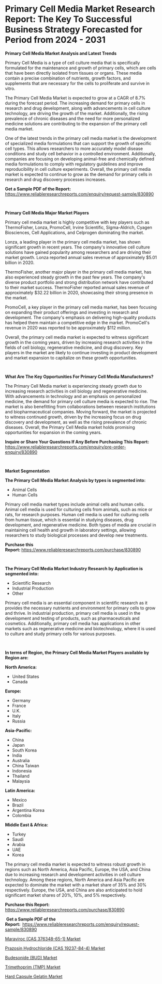 <p><h1>Primary Cell Media Market Research Report: The Key To Successful Business Strategy Forecasted for Period from 2024 - 2031</h1></p><p><strong>Primary Cell Media Market Analysis and Latest Trends</strong></p>
<p><p>Primary Cell Media is a type of cell culture media that is specifically formulated for the maintenance and growth of primary cells, which are cells that have been directly isolated from tissues or organs. These media contain a precise combination of nutrients, growth factors, and supplements that are necessary for the cells to proliferate and survive in vitro.</p><p>The Primary Cell Media Market is expected to grow at a CAGR of 8.7% during the forecast period. The increasing demand for primary cells in research and drug development, along with advancements in cell culture technology, are driving the growth of the market. Additionally, the rising prevalence of chronic diseases and the need for more personalized medicine solutions are contributing to the expansion of the primary cell media market.</p><p>One of the latest trends in the primary cell media market is the development of specialized media formulations that can support the growth of specific cell types. This allows researchers to more accurately model disease conditions and study cell behavior in a controlled environment. Additionally, companies are focusing on developing animal-free and chemically defined media formulations to comply with regulatory guidelines and improve reproducibility in cell culture experiments. Overall, the primary cell media market is expected to continue to grow as the demand for primary cells in research and drug discovery processes increases.</p></p>
<p><strong>Get a Sample PDF of the Report:&nbsp;</strong> <a href="https://www.reliableresearchreports.com/enquiry/request-sample/830890">https://www.reliableresearchreports.com/enquiry/request-sample/830890</a></p>
<p>&nbsp;</p>
<p><strong>Primary Cell Media Major Market Players</strong></p>
<p><p>Primary cell media market is highly competitive with key players such as ThermoFisher, Lonza, PromoCell, Irvine Scientific, Sigma-Aldrich, Cyagen Biosciences, Cell Applications, and Celprogen dominating the market. </p><p>Lonza, a leading player in the primary cell media market, has shown significant growth in recent years. The company's innovative cell culture solutions have gained popularity among researchers and are driving their market growth. Lonza reported annual sales revenue of approximately $5.01 billion in 2020.</p><p>ThermoFisher, another major player in the primary cell media market, has also experienced steady growth in the past few years. The company's diverse product portfolio and strong distribution network have contributed to their market success. ThermoFisher reported annual sales revenue of approximately $32.22 billion in 2020, showcasing their strong presence in the market.</p><p>PromoCell, a key player in the primary cell media market, has been focusing on expanding their product offerings and investing in research and development. The company's emphasis on delivering high-quality products has helped them maintain a competitive edge in the market. PromoCell's revenue in 2020 was reported to be approximately $112 million.</p><p>Overall, the primary cell media market is expected to witness significant growth in the coming years, driven by increasing research activities in the fields of cell biology, regenerative medicine, and drug discovery. Key players in the market are likely to continue investing in product development and market expansion to capitalize on these growth opportunities.</p></p>
<p>&nbsp;</p>
<p><strong>What Are The Key Opportunities For Primary Cell Media Manufacturers?</strong></p>
<p><p>The Primary Cell Media market is experiencing steady growth due to increasing research activities in cell biology and regenerative medicine. With advancements in technology and an emphasis on personalized medicine, the demand for primary cell culture media is expected to rise. The market is also benefitting from collaborations between research institutions and biopharmaceutical companies. Moving forward, the market is projected to witness continued growth, driven by the increasing focus on drug discovery and development, as well as the rising prevalence of chronic diseases. Overall, the Primary Cell Media market holds promising opportunities for expansion in the coming years.</p></p>
<p><strong>Inquire or Share Your Questions If Any Before Purchasing This Report:</strong> <a href="https://www.reliableresearchreports.com/enquiry/pre-order-enquiry/830890">https://www.reliableresearchreports.com/enquiry/pre-order-enquiry/830890</a></p>
<p>&nbsp;</p>
<p><strong>Market Segmentation</strong></p>
<p><strong>The Primary Cell Media Market Analysis by types is segmented into:</strong></p>
<p><ul><li>Animal Cells</li><li>Human Cells</li></ul></p>
<p><p>Primary cell media market types include animal cells and human cells. Animal cell media is used for culturing cells from animals, such as mice or rats, for research purposes. Human cell media is used for culturing cells from human tissue, which is essential in studying diseases, drug development, and regenerative medicine. Both types of media are crucial in maintaining cell health and growth in laboratory settings, allowing researchers to study biological processes and develop new treatments.</p></p>
<p><strong>Purchase this Report:&nbsp;</strong><a href="https://www.reliableresearchreports.com/purchase/830890">https://www.reliableresearchreports.com/purchase/830890</a></p>
<p>&nbsp;</p>
<p><strong>The Primary Cell Media Market Industry Research by Application is segmented into:</strong></p>
<p><ul><li>Scientific Research</li><li>Industrial Production</li><li>Other</li></ul></p>
<p><p>Primary cell media is an essential component in scientific research as it provides the necessary nutrients and environment for primary cells to grow and thrive. In industrial production, primary cell media is used in the development and testing of products, such as pharmaceuticals and cosmetics. Additionally, primary cell media has applications in other markets such as regenerative medicine and biotechnology, where it is used to culture and study primary cells for various purposes.</p></p>
<p>&nbsp;</p>
<p><strong>In terms of Region, the Primary Cell Media Market Players available by Region are:</strong></p>
<p>
    <p> <strong> North America: </strong>
        <ul>
            <li>United States</li>
            <li>Canada</li>
        </ul>
        </p> 
    <p> <strong> Europe: </strong>
        <ul>
            <li>Germany</li>
            <li>France</li>
            <li>U.K.</li>
            <li>Italy</li>
            <li>Russia</li>
        </ul>
        </p> 
    <p> <strong> Asia-Pacific: </strong>
        <ul>
            <li>China</li>
            <li>Japan</li>
            <li>South Korea</li>
            <li>India</li>
            <li>Australia</li>
            <li>China Taiwan</li>
            <li>Indonesia</li>
            <li>Thailand</li>
            <li>Malaysia</li>
        </ul>
        </p> 
    <p> <strong> Latin America: </strong>
        <ul>
            <li>Mexico</li>
            <li>Brazil</li>
            <li>Argentina Korea</li>
            <li>Colombia</li>
        </ul>
        </p> 
    <p> <strong> Middle East & Africa: </strong>
        <ul>
            <li>Turkey</li>
            <li>Saudi</li>
            <li>Arabia</li>
            <li>UAE</li>
            <li>Korea</li>
        </ul>
    </p>
    </p>
<p><p>The primary cell media market is expected to witness robust growth in regions such as North America, Asia Pacific, Europe, the USA, and China due to increasing research and development activities in cell culture technology. Among these regions, North America and Asia Pacific are expected to dominate the market with a market share of 35% and 30% respectively. Europe, the USA, and China are also anticipated to hold significant market shares of 20%, 10%, and 5% respectively.</p></p>
<p><strong>Purchase this Report: </strong><a href="https://www.reliableresearchreports.com/purchase/830890">https://www.reliableresearchreports.com/purchase/830890</a></p>
<p>&nbsp;<strong>Get a Sample PDF of the Report:&nbsp;&nbsp;</strong><a href="https://www.reliableresearchreports.com/enquiry/request-sample/830890">https://www.reliableresearchreports.com/enquiry/request-sample/830890</a></p>
<p><strong></strong></p>
<p><p><a href="https://medium.com/@raulkihn1910/maraviroc-cas-376348-65-1-market-analysis-its-cagr-market-segmentation-and-global-industry-616156a3e9b2">Maraviroc (CAS 376348-65-1) Market</a></p><p><a href="https://medium.com/@raulkihn1910/prazosin-hydrochloride-cas-19237-84-4-market-competitive-analysis-market-trends-and-forecast-to-5004ab3aa2d0">Prazosin Hydrochloride (CAS 19237-84-4) Market</a></p><p><a href="https://medium.com/@raulkihn1910/budesonide-bud-market-size-reveals-the-best-marketing-channels-in-global-industry-ac845ec9777a">Budesonide (BUD) Market</a></p><p><a href="https://medium.com/@raulkihn1910/decoding-trimethoprim-tmp-market-metrics-market-share-trends-and-growth-patterns-a1da90e6ea02">Trimethoprim (TMP) Market</a></p><p><a href="https://medium.com/@raulkihn1910/hard-capsule-gelatin-market-insights-into-market-cagr-market-trends-and-growth-strategies-88a807148e18">Hard Capsule Gelatin Market</a></p></p>